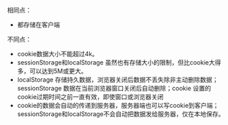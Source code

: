 相同点：
* 都存储在客户端

不同点：
* cookie数据大小不能超过4k。
* sessionStorage和localStorage 虽然也有存储大小的限制，但比cookie大得多，可以达到5M或更大。
* localStorage 存储持久数据，浏览器关闭后数据不丢失除非主动删除数据；sessionStorage 数据在当前浏览器窗口关闭后自动删除；cookie 设置的cookie过期时间之前一直有效，即使窗口或浏览器关闭
* cookie的数据会自动的传递到服务器，服务器端也可以写cookie到客户端；sessionStorage和localStorage不会自动把数据发给服务器，仅在本地保存。